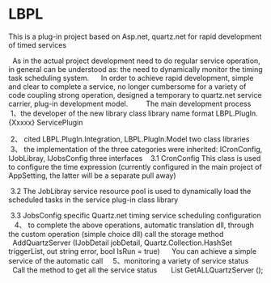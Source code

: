 # LBPL
This is a plug-in project based on Asp.net, quartz.net for rapid development of timed services

  As in the actual project development need to do regular service operation, in general can be understood as: the need to dynamically monitor the timing task scheduling system.
  
  In order to achieve rapid development, simple and clear to complete a service, no longer cumbersome for a variety of code coupling strong operation, designed a temporary to quartz.net service carrier, plug-in development model.
  
  
  The main development process
  
 1、the developer of the new library class library name format LBPL.PlugIn. {Xxxxx} ServicePlugin

 2、 cited LBPL.PlugIn.Integration, LBPL.PlugIn.Model two class libraries
 
 3、 the implementation of the three categories were inherited: ICronConfig, IJobLibray, IJobsConfig three interfaces
 
 3.1 CronConfig This class is used to configure the time expression (currently configured in the main project of AppSetting, the latter will be a separate pull away)

 3.2 The JobLibray service resource pool is used to dynamically load the scheduled tasks in the service plug-in class library

 3.3 JobsConfig specific Quartz.net timing service scheduling configuration
 
 4、 to complete the above operations, automatic translation dll, through the custom operation (simple choice dll) call the storage method
 
  AddQuartzServer (IJobDetail jobDetail, Quartz.Collection.HashSet <ITrigger> triggerList, out string error, bool IsRun = true)
  
  You can achieve a simple service of the automatic call
  
 5、monitoring a variety of service status
  
  Call the method to get all the service status
  
   List <JobsTrigger> GetALLQuartzServer ();
  
